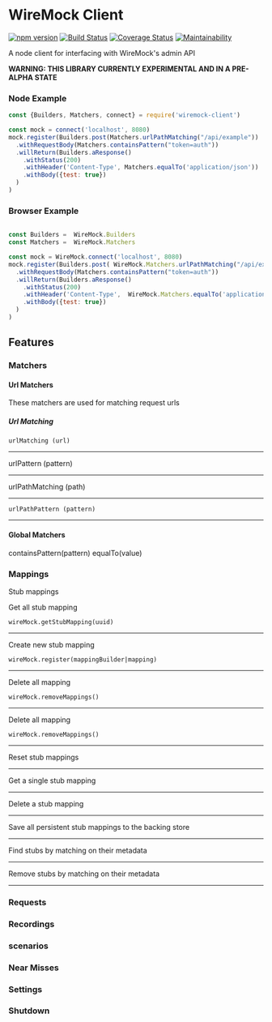 # WireMock Client

[![npm version](https://badge.fury.io/js/wiremock-client.svg)](https://badge.fury.io/js/wiremock-client)
[![Build Status](https://travis-ci.org/alexmbrown/wiremock-client.svg?branch=master)](https://travis-ci.org/alexmbrown/wiremock-client)
[![Coverage Status](https://coveralls.io/repos/github/alexmbrown/wiremock-client/badge.svg?branch=master)](https://coveralls.io/github/alexmbrown/wiremock-client?branch=master)
[![Maintainability](https://api.codeclimate.com/v1/badges/ed209ea9824605912120/maintainability)](https://codeclimate.com/github/alexmbrown/wiremock-client/maintainability)

A node client for interfacing with WireMock's admin API

**WARNING: THIS LIBRARY CURRENTLY EXPERIMENTAL AND IN A PRE-ALPHA STATE**

### Node Example
```javascript
const {Builders, Matchers, connect} = require('wiremock-client')

const mock = connect('localhost', 8080)
mock.register(Builders.post(Matchers.urlPathMatching("/api/example"))
  .withRequestBody(Matchers.containsPattern("token=auth"))
  .willReturn(Builders.aResponse()
    .withStatus(200)
    .withHeader('Content-Type', Matchers.equalTo('application/json'))
    .withBody({test: true})
  )
)
```

### Browser Example
```html
```

```javascript
const Builders =  WireMock.Builders
const Matchers =  WireMock.Matchers

const mock = WireMock.connect('localhost', 8080)
mock.register(Builders.post( WireMock.Matchers.urlPathMatching("/api/example"))
  .withRequestBody(Matchers.containsPattern("token=auth"))
  .willReturn(Builders.aResponse()
    .withStatus(200)
    .withHeader('Content-Type',  WireMock.Matchers.equalTo('application/json'))
    .withBody({test: true})
  )
)
```

## Features

### Matchers

#### Url Matchers

These matchers are used for matching request urls

##### Url Matching
```
urlMatching (url)
```
---

urlPattern (pattern)

---

urlPathMatching (path)

---
```
urlPathPattern (pattern)
```
---

#### Global Matchers

containsPattern(pattern)
equalTo(value)

### Mappings
Stub mappings


Get all stub mapping
 
```
wireMock.getStubMapping(uuid) 
```
---
Create new stub mapping
 
```
wireMock.register(mappingBuilder|mapping)
```
---
Delete all mapping
 
```
wireMock.removeMappings()
```
---
Delete all mapping
 
```
wireMock.removeMappings()
```
---
Reset stub mappings 

---
Get a single stub mapping

---
Delete a stub mapping

---
Save all persistent stub mappings to the backing store

---
Find stubs by matching on their metadata

---
Remove stubs by matching on their metadata

---


### Requests
### Recordings
### scenarios
### Near Misses
### Settings
### Shutdown


